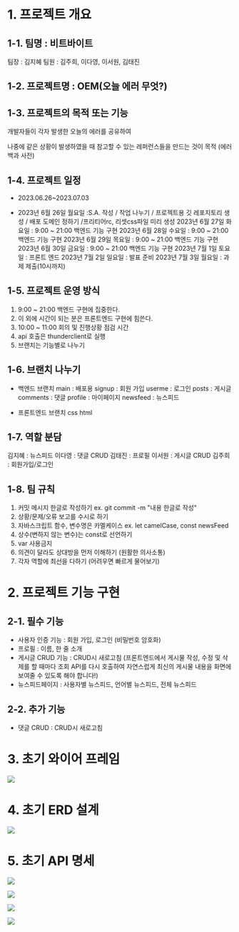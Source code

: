 # 1. 프로젝트 개요

## 1-1. 팀명 : 비트바이트

팀장 : 김지혜
팀원 : 김주희, 이다영, 이서원, 김태진

## 1-2. 프로젝트명 : OEM(오늘 에러 무엇?)

## 1-3. 프로젝트의 목적 또는 기능

개발자들이 각자 발생한 오늘의 에러를 공유하여

나중에 같은 상황이 발생하였을 때 참고할 수 있는 레퍼런스들을 만드는 것이 목적 (에러 백과 사전)

## 1-4. 프로젝트 일정

- 2023.06.26~2023.07.03

- 2023년 6월 26일 월요일 :S.A. 작성 / 작업 나누기 / 프로젝트용 깃 레포지토리 생성 / 배포 도메인 정하기 /프리티어rc, 리셋css파일 미리 생성
2023년 6월 27일 화요일 : 9:00 ~ 21:00 백엔드 기능 구현
2023년 6월 28일 수요일 : 9:00 ~ 21:00 백엔드 기능 구현
2023년 6월 29일 목요일 : 9:00 ~ 21:00 백엔드 기능 구현
2023년 6월 30일 금요일 : 9:00 ~ 21:00 백엔드 기능 구현
2023년 7월 1일 토요일 : 프론트 엔드
2023년 7월 2일 일요일 : 발표 준비
2023년 7월 3일 월요일 : 과제 제출(10시까지)

## 1-5. 프로젝트 운영 방식

1. 9:00 ~ 21:00 백엔드 구현에 집중한다.
2. 이 외에 시간이 되는 분은 프론트엔드 구현에 힘쓴다.
3. 10:00 ~ 11:00 회의 및 진행상황 점검 시간
4. api 호출은 thunderclient로 실행
5. 브랜치는 기능별로 나누기

## 1-6. 브랜치 나누기

- 백엔드 브랜치
  main : 배포용
  signup : 회원 가입
  userme : 로그인
  posts : 게시글
  comments : 댓글
  profile : 마이페이지
  newsfeed : 뉴스피드

- 프론트엔드 브랜치
  css
  html

## 1-7. 역할 분담

김지혜 : 뉴스피드
이다영 : 댓글 CRUD
김태진 : 프로필
이서원 : 게시글 CRUD
김주희 : 회원가입/로그인

## 1-8. 팀 규칙

1. 커밋 메시지 한글로 작성하기 ex. git commit -m "내용 한글로 작성"
2. 상황/문제/오류 보고를 수시로 하기
3. 자바스크립트 함수, 변수명은 카멜케이스 ex. let camelCase, const newsFeed
4. 상수(변하지 않는 변수)는 const로 선언하기
5. var 사용금지
6. 의견이 달라도 상대방을 먼저 이해하기 (원활한 의사소통)
7. 각자 역할에 최선을 다하기 (어려우면 빠르게 물어보기)

# 2. 프로젝트 기능 구현

## 2-1. 필수 기능

- 사용자 인증 기능 : 회원 가입, 로그인 (비밀번호 암호화)
- 프로필 : 이름, 한 줄 소개
- 게시글 CRUD 기능 : CRUD시 새로고침 (프론트엔드에서 게시물 작성, 수정 및 삭제를 할 때마다 조회 API를 다시 호출하여 자연스럽게 최신의 게시물 내용을 화면에 보여줄 수 있도록 해야 합니다!)
- 뉴스피드페이지 : 사용자별 뉴스피드, 언어별 뉴스피드, 전체 뉴스피드

## 2-2. 추가 기능

- 댓글 CRUD : CRUD시 새로고침

# 3. 초기 와이어 프레임
![](https://velog.velcdn.com/images/gajigaji04/post/fc8e05a7-6072-4749-8ba9-a582ae77131d/image.png)

# 4. 초기 ERD 설계

![](https://velog.velcdn.com/images/gajigaji04/post/f39c9c6f-f33f-4759-8eff-3b8b6d4bad99/image.png)

# 5. 초기 API 명세

![](https://velog.velcdn.com/images/gajigaji04/post/3ec7c834-c174-4651-9b8b-333b005a7197/image.png)

![](https://velog.velcdn.com/images/gajigaji04/post/5a0d256b-0eb3-4b8e-8b1b-630636496478/image.png)

![](https://velog.velcdn.com/images/gajigaji04/post/e16d2b28-6634-475f-9391-4f3fd2fb38de/image.png)

![](https://velog.velcdn.com/images/gajigaji04/post/7261c400-be88-41d6-9300-a5dc83c3a883/image.png)

